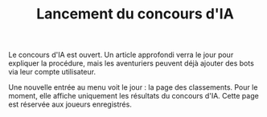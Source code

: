 ﻿---
title: Lancement du concours d'IA
description: Nothing to see here
---

Le concours d'IA est ouvert. Un article approfondi verra le jour pour expliquer la procédure, mais les aventuriers peuvent déjà ajouter des bots via leur compte utilisateur.

Une nouvelle entrée au menu voit le jour : la page des classements. Pour le moment, elle affiche uniquement les résultats du concours d'IA. Cette page est réservée aux joueurs enregistrés.